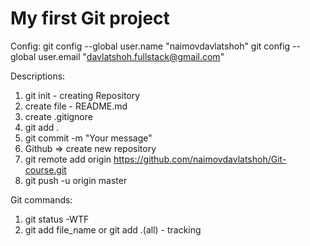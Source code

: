# My first Git project

Config:
    git config --global user.name "naimovdavlatshoh"
    git config --global user.email "davlatshoh.fullstack@gmail.com"

Descriptions:

1. git init - creating Repository
2. create file - README.md
3. create .gitignore
4. git add .
5. git commit -m "Your message"
6. Github => create new repository
7. git remote add origin https://github.com/naimovdavlatshoh/Git-course.git
8. git push -u origin master

Git commands:

1. git status -WTF
2. git add file_name or git add .(all) - tracking


